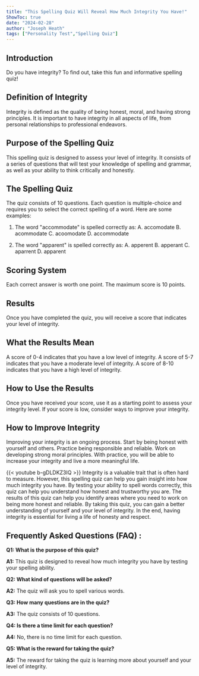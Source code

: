 ```yaml
---
title: "This Spelling Quiz Will Reveal How Much Integrity You Have!"
ShowToc: true 
date: "2024-02-28"
author: "Joseph Heath" 
tags: ["Personality Test","Spelling Quiz"]
---
```

## Introduction
Do you have integrity? To find out, take this fun and informative spelling quiz!

## Definition of Integrity
Integrity is defined as the quality of being honest, moral, and having strong principles. It is important to have integrity in all aspects of life, from personal relationships to professional endeavors.

## Purpose of the Spelling Quiz
This spelling quiz is designed to assess your level of integrity. It consists of a series of questions that will test your knowledge of spelling and grammar, as well as your ability to think critically and honestly.

## The Spelling Quiz
The quiz consists of 10 questions. Each question is multiple-choice and requires you to select the correct spelling of a word. Here are some examples:

1. The word "accommodate" is spelled correctly as:
A. accomodate
B. acommodate
C. acoomodate
D. accommodate

2. The word "apparent" is spelled correctly as:
A. apperent
B. apperant
C. aparrent
D. apparent

## Scoring System
Each correct answer is worth one point. The maximum score is 10 points.

## Results
Once you have completed the quiz, you will receive a score that indicates your level of integrity.

## What the Results Mean
A score of 0-4 indicates that you have a low level of integrity. A score of 5-7 indicates that you have a moderate level of integrity. A score of 8-10 indicates that you have a high level of integrity.

## How to Use the Results
Once you have received your score, use it as a starting point to assess your integrity level. If your score is low, consider ways to improve your integrity.

## How to Improve Integrity
Improving your integrity is an ongoing process. Start by being honest with yourself and others. Practice being responsible and reliable. Work on developing strong moral principles. With practice, you will be able to increase your integrity and live a more meaningful life.

{{< youtube b-gDLDKZ3IQ >}} 
Integrity is a valuable trait that is often hard to measure. However, this spelling quiz can help you gain insight into how much integrity you have. By testing your ability to spell words correctly, this quiz can help you understand how honest and trustworthy you are. The results of this quiz can help you identify areas where you need to work on being more honest and reliable. By taking this quiz, you can gain a better understanding of yourself and your level of integrity. In the end, having integrity is essential for living a life of honesty and respect.

## Frequently Asked Questions (FAQ) :
**Q1: What is the purpose of this quiz?**

**A1:** This quiz is designed to reveal how much integrity you have by testing your spelling ability.

**Q2: What kind of questions will be asked?**

**A2:** The quiz will ask you to spell various words.

**Q3: How many questions are in the quiz?**

**A3:** The quiz consists of 10 questions.

**Q4: Is there a time limit for each question?**

**A4:** No, there is no time limit for each question.

**Q5: What is the reward for taking the quiz?**

**A5:** The reward for taking the quiz is learning more about yourself and your level of integrity.





